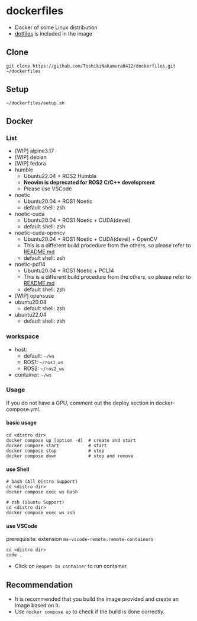 # dockerfiles
- Docker of some Linux distribution
- [dotfiles](https://github.com/ToshikiNakamura0412/dotfiles_for_docker.git) is included in the image

## Clone
```
git clone https://github.com/ToshikiNakamura0412/dockerfiles.git ~/dockerfiles
```

## Setup
```
~/dockerfiles/setup.sh
```

## Docker
### List
- [WIP] alpine3.17
- [WIP] debian
- [WIP] fedora
- humble
  - Ubuntu22.04 + ROS2 Humble
  - **Neovim is deprecated for ROS2 C/C++ development**
  - Please use VSCode
- noetic
  - Ubuntu20.04 + ROS1 Noetic
  - default shell: zsh
- noetic-cuda
  - Ubuntu20.04 + ROS1 Noetic + CUDA(devel)
  - default shell: zsh
- noetic-cuda-opencv
  - Ubuntu20.04 + ROS1 Noetic + CUDA(devel) + OpenCV
  - This is a different build procedure from the others, so please refer to [README.md](noetic-cuda-opencv/README.md)
  - default shell: zsh
- noetic-pcl14
  - Ubuntu20.04 + ROS1 Noetic + PCL14
  - This is a different build procedure from the others, so please refer to [README.md](noetic-pcl14/README.md)
  - default shell: zsh
- [WIP] opensuse
- ubuntu20.04
  - default shell: zsh
- ubuntu22.04
  - default shell: zsh

### workspace
- host:
  - default: `~/ws`
  - ROS1: `~/ros1_ws`
  - ROS2: `~/ros2_ws`
- container: `~/ws`

### Usage
If you do not have a GPU, comment out the deploy section in docker-compose.yml.

#### basic usage
```
cd <distro dir>
docker compose up [option -d]  # create and start
docker compose start           # start
docker compose stop            # stop
docker compose down            # stop and remove
```

#### use Shell
```
# bash (All Distro Support)
cd <distro dir>
docker compose exec ws bash

# zsh (Ubuntu Support)
cd <distro dir>
docker compose exec ws zsh
```

#### use VSCode
prerequisite: extension `ms-vscode-remote.remote-containers`
```
cd <distro dir>
code .
```
- Click on `Reopen in container` to run container

## Recommendation
- It is recommended that you build the image provided and create an image based on it.
- Use `docker compose up` to check if the build is done correctly.